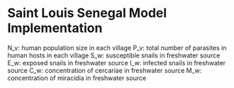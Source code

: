 # Saint Louis Senegal Model Implementation
N_v: human population size in each village
P_v: total number of parasites in human hosts in each village
S_w: susceptible snails in freshwater source
E_w: exposed snails in freshwater source
I_w: infected snails in freshwater source
C_w: concentration of cercariae in freshwater source
M_w: concentration of miracidia in freshwater source

